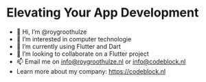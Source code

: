 # Elevating Your App Development

- 👋 Hi, I’m @roygroothulze
- 👀 I’m interested in computer technologie
- 🌱 I’m currently using Flutter and Dart
- 💞️ I’m looking to collaborate on a Flutter project
- 📫 Email me on info@roygroothulze.nl or info@codeblock.nl
- Learn more about my company: https://codeblock.nl

<!---
roygroothulze/roygroothulze is a ✨ special ✨ repository because its `README.md` (this file) appears on your GitHub profile.
You can click the Preview link to take a look at your changes.
--->
